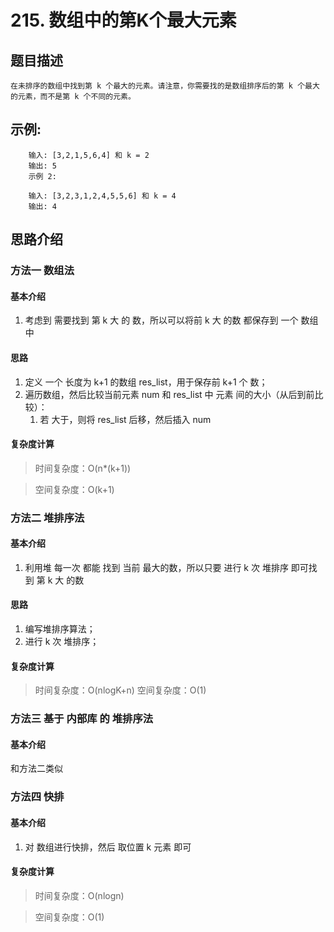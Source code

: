 #  215. 数组中的第K个最大元素

## 题目描述

	在未排序的数组中找到第 k 个最大的元素。请注意，你需要找的是数组排序后的第 k 个最大的元素，而不是第 k 个不同的元素。

## 示例:
```
  	输入: [3,2,1,5,6,4] 和 k = 2
    输出: 5
    示例 2:

    输入: [3,2,3,1,2,4,5,5,6] 和 k = 4
    输出: 4
```

## 思路介绍

### 方法一 数组法

#### 基本介绍

1. 考虑到 需要找到 第 k 大 的 数，所以可以将前 k 大 的数 都保存到 一个 数组中

#### 思路

1. 定义 一个 长度为 k+1 的数组 res_list，用于保存前 k+1 个 数；
2. 遍历数组，然后比较当前元素 num 和 res_list 中 元素 间的大小（从后到前比较）：
	1. 若 大于，则将 res_list 后移，然后插入 num
 
#### 复杂度计算

> 时间复杂度：O(n*(k+1)) 

> 空间复杂度：O(k+1)

### 方法二 堆排序法 

#### 基本介绍

1. 利用堆 每一次 都能 找到 当前 最大的数，所以只要 进行 k 次 堆排序 即可找到 第 k 大 的数

#### 思路

1. 编写堆排序算法；
2. 进行 k 次 堆排序；
 
#### 复杂度计算

> 时间复杂度：O(nlogK+n) 
> 空间复杂度：O(1)

### 方法三 基于 内部库 的 堆排序法  

#### 基本介绍

和方法二类似

### 方法四 快排

#### 基本介绍

1. 对 数组进行快排，然后 取位置 k 元素 即可

#### 复杂度计算

> 时间复杂度：O(nlogn) 

> 空间复杂度：O(1)
